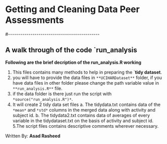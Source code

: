 # Getting and Cleaning Data Peer Assessments
#---------------------------------------------
## A walk through of the code `**run_analysis**

**Following are the brief decription of the run_analysis.R working**
1. This files contains many methods to help in preparing the `**tidy dataset**.
2. you will have to provide the data files in `**UCIHARDataset**` folder, if you have data files in other folder please change the path variable value in `**run_analysis.R**` file.
3. if the data folder is there just run the script with `*source("run_analysis.R")*`.
4. It will create 2 tidy data set files 
  a. The tidydata.txt contains data of the `*mean*` and `*std*` columns in the merged data along with activity and subject id.
  b. The tidydata2.txt contains data of averages of every variable in the tidydataset.txt on the basis of activity and subject id.
5.The script files contains descriptive comments wherever necessary.

Written By:
  **Asad Rasheed**
